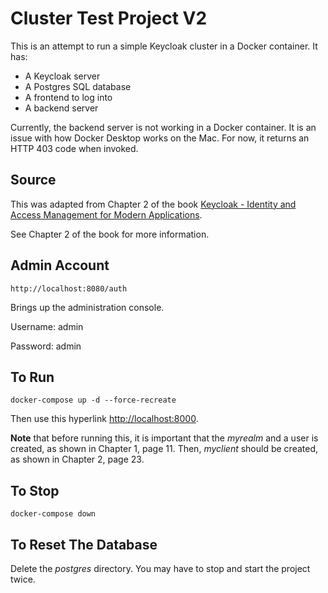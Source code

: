 # Cluster Test Project V2
This is an attempt to run a simple Keycloak cluster in a Docker container.  It has:
 - A Keycloak server
 - A Postgres SQL database
 - A frontend to log into
 - A backend server

Currently, the backend server is not working in a Docker container.  It is an issue with how Docker Desktop works on 
the Mac.  For now, it returns an HTTP 403 code when invoked.

## Source
This was adapted from Chapter 2 of the book
[Keycloak - Identity and Access Management for Modern Applications](https://drive.google.com/file/d/1-RvgN7mb4Y_h5y4t4nHGMlgO25MoNhK2/view).

See Chapter 2 of the book for more information.

## Admin Account
```text
http://localhost:8080/auth
```
Brings up the administration console.

Username: admin

Password: admin

## To Run
```text
docker-compose up -d --force-recreate
```

Then use this hyperlink [http://localhost:8000](http://localhost:8000).

**Note** that before running this, it is important that the *myrealm* and a user is created, as shown in Chapter 1, page 11.  Then, *myclient*
should be created, as shown in Chapter 2, page 23.

## To Stop
```text
docker-compose down
```


## To Reset The Database
Delete the *postgres* directory.  You may have to stop and start the project twice.

